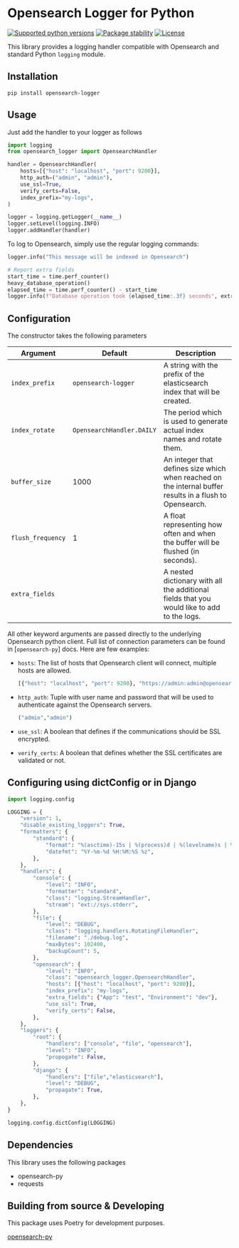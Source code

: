 # Opensearch Logger for Python

<p>
    <a href="https://pypi.python.org/pypi/opensearch-logger"><img alt="Supported python versions" src="https://img.shields.io/pypi/pyversions/opensearch-logger.svg"></a>
    <a href="https://pypi.python.org/pypi/opensearch-logger"><img alt="Package stability" src="https://img.shields.io/pypi/status/opensearch-logger.svg"></a>
    <a href="https://pypi.python.org/pypi/opensearch-logger"><img alt="License" src="https://img.shields.io/pypi/l/opensearch-logger.svg"></a>
</p>

This library provides a logging handler compatible with Opensearch and standard Python `logging` module.

## Installation

```shell
pip install opensearch-logger
```

## Usage

Just add the handler to your logger as follows

```python
import logging
from opensearch_logger import OpensearchHandler

handler = OpensearchHandler(
    hosts=[{"host": "localhost", "port": 9200}],
    http_auth=("admin", "admin"),
    use_ssl=True,
    verify_certs=False,
    index_prefix="my-logs",
)

logger = logging.getLogger(__name__)
logger.setLevel(logging.INFO)
logger.addHandler(handler)
```

To log to Opensearch, simply use the regular logging commands:

```python
logger.info("This message will be indexed in Opensearch")

# Report extra fields
start_time = time.perf_counter()
heavy_database_operation()
elapsed_time = time.perf_counter() - start_time
logger.info(f"Database operation took {elapsed_time:.3f} seconds", extra={"elapsed_time": elapsed_time})
```

## Configuration

The constructor takes the following parameters

| Argument | Default | Description |
| - | - | - |
| `index_prefix` | `opensearch-logger` | A string with the prefix of the elasticsearch index that will be created. |
| `index_rotate` | `OpensearchHandler.DAILY` | The period which is used to generate actual index names and rotate them. |
| `buffer_size` | 1000 | An integer that defines size which when reached on the internal buffer results in a flush to Opensearch. |
| `flush_frequency` | 1 | A float representing how often and when the buffer will be flushed (in seconds). |
| `extra_fields` | | A nested dictionary with all the additional fields that you would like to add to the logs. |

All other keyword arguments are passed directly to the underlying Opensearch python client.
Full list of connection parameters can be found in [`opensearch-py`] docs. Here are few examples:

* `hosts`:  The list of hosts that Opensearch client will connect, multiple hosts are allowed.

  ```python
  [{"host": "localhost", "port": 9200}, "https://admin:admin@opensearch:9200"]
  ```

* `http_auth`: Tuple with user name and password that will be used to authenticate against the Opensearch servers.

  ```python
  ("admin","admin")
  ```

* `use_ssl`: A boolean that defines if the communications should be SSL encrypted.
* `verify_certs`: A boolean that defines whether the SSL certificates are validated or not.

## Configuring using dictConfig or in Django

```python
import logging.config

LOGGING = {
    "version": 1,
    "disable_existing_loggers": True,
    "formatters": {
        "standard": {
            "format": "%(asctime)-15s | %(process)d | %(levelname)s | %(name)s | %(message)s",
            "datefmt": "%Y-%m-%d %H:%M:%S %z",
        },
    },
    "handlers": {
        "console": {
            "level": "INFO",
            "formatter": "standard",
            "class": "logging.StreamHandler",
            "stream": "ext://sys.stderr",
        },
        "file": {
            "level": "DEBUG",
            "class": "logging.handlers.RotatingFileHandler",
            "filename": "./debug.log",
            "maxBytes": 102400,
            "backupCount": 5,
        },
        "opensearch": {
            "level": "INFO",
            "class": "opensearch_logger.OpensearchHandler",
            "hosts": [{"host": "localhost", "port": 9200}],
            "index_prefix": "my-logs",
            "extra_fields": {"App": "test", "Environment": "dev"},
            "use_ssl": True,
            "verify_certs": False,
        },
    },
    "loggers": {
        "root": {
            "handlers": ["console", "file", "opensearch"],
            "level": "INFO",
            "propogate": False,
        },
        "django": {
            "handlers": ["file","elasticsearch"],
            "level": "DEBUG",
            "propagate": True,
        },
    },
}

logging.config.dictConfig(LOGGING)
```

## Dependencies

This library uses the following packages

* opensearch-py
* requests

## Building from source & Developing

This package uses Poetry for development purposes.

[opensearch-py](https://github.com/opensearch-project/opensearch-py)
